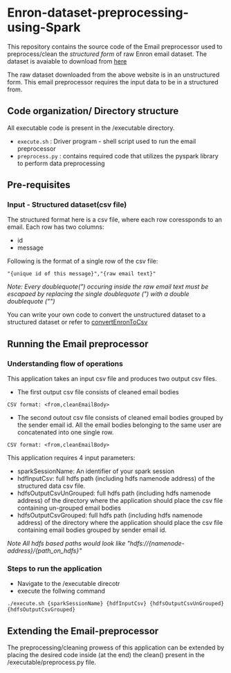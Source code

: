 # Enron-dataset-preprocessing-using-Spark

This repository contains the source code of the Email preprocessor used to preprocess/clean the *structured form* of raw Enron email dataset. 
The dataset is avaiable to download from [here](https://www.cs.cmu.edu/~enron/)

The raw dataset downloaded from the above website is in an unstructured form. This email preprocessor requires the input data to be in a structured from.

## Code organization/ Directory structure
All executable code is present in the /executable directory.
- `execute.sh` : Driver program - shell script used to run the email preprocessor
- `preprocess.py` : contains required code that utilizes the pyspark library to perform data preprocessing 

## Pre-requisites

### Input - Structured dataset(csv file)
The structured format here is a csv file, where each row coressponds to an email. Each row has two columns:
-  id
- message

Following is the format of a single row of the csv file:

`"{unique id of this message}","{raw email text}"`

*Note: Every doublequote(") occuring inside the raw email text must be escapaed by replacing the single doublequote (") with a double doublequote ("")*

You can write your own code to convert the unstructured dataset to a structured dataset or refer to [convertEnronToCsv](https://github.com/mitrjain/convertEnronToCsv)

## Running the Email preprocessor
### Understanding flow of operations
This application takes an input csv file and produces two output csv files. 
- The first output csv file consists of cleaned email bodies 

`CSV format: <from,cleanEmailBody>`

- The second outout csv file consists of cleaned email bodies grouped by the sender email id. All the email bodies belonging to the same user are concatenated into one single row. 

`CSV format: <from,cleanEmailBody>`

This application requires 4 input parameters:
- sparkSessionName: An identifier of your spark session
- hdfInputCsv: full hdfs path (including hdfs namenode address) of the structured data csv file.
- hdfsOutputCsvUnGrouped: full hdfs path (including hdfs namenode address) of the directory where the application should place the csv file containing un-grouped email bodies
- hdfsOutputCsvGrouped: full hdfs path (including hdfs namenode address) of the directory where the application should place the csv file containing email bodies grouped by sender email id.

*Note All hdfs based paths would look like "hdfs://{namenode-address}/{path_on_hdfs}"*

### Steps to run the application
- Navigate to the /executable direcotr
- execute the follwing command

`./execute.sh {sparkSessionName} {hdfInputCsv} {hdfsOutputCsvUnGrouped} {hdfsOutputCsvGrouped}`

## Extending the Email-preprocessor
The preprocessing/cleaning prowess of this application can be extended by placing the desired code inside (at the end) the clean() present in the /executable/preprocess.py file.





